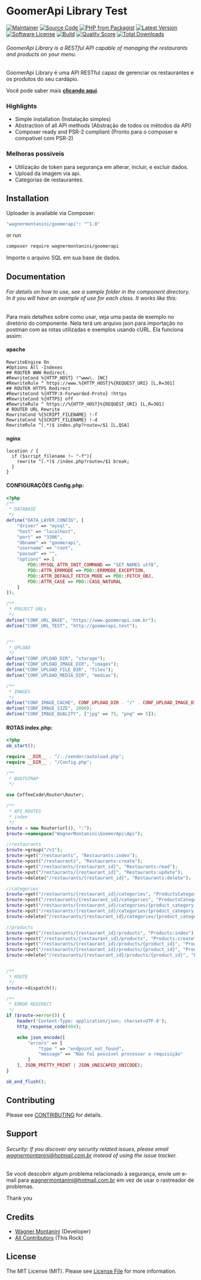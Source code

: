 # GoomerApi Library Test

[![Maintainer](http://img.shields.io/badge/maintainer-@wagnermontanini-blue.svg?style=flat-square)](https://twitter.com/wagnermontanini)
[![Source Code](http://img.shields.io/badge/source-wagnermontanini/goomerapi-blue.svg?style=flat-square)](https://github.com/wagnermontanini/goomerapi)
[![PHP from Packagist](https://img.shields.io/packagist/php-v/wagnermontanini/goomerapi.svg?style=flat-square)](https://packagist.org/packages/wagnermontanini/goomerapi)
[![Latest Version](https://img.shields.io/github/release/wagnermontanini/goomerapi.svg?style=flat-square)](https://github.com/wagnermontanini/goomerapi/releases)
[![Software License](https://img.shields.io/badge/license-MIT-brightgreen.svg?style=flat-square)](LICENSE)
[![Build](https://img.shields.io/scrutinizer/build/g/wagnermontanini/goomerapi.svg?style=flat-square)](https://scrutinizer-ci.com/g/wagnermontanini/goomerapi)
[![Quality Score](https://img.shields.io/scrutinizer/g/wagnermontanini/goomerapi.svg?style=flat-square)](https://scrutinizer-ci.com/g/wagnermontanini/goomerapi)
[![Total Downloads](https://img.shields.io/packagist/dt/wagnermontanini/goomerapi.svg?style=flat-square)](https://packagist.org/packages/cwagnermontanini/goomerapi)

###### GoomerApi Library is a RESTful API capable of managing the restaurants and products on your menu.

GoomerApi Library é uma API RESTful capaz de gerenciar os restaurantes e os produtos do seu cardápio.

Você pode saber mais **[clicando aqui](https://goomer.com.br)**.

### Highlights

- Simple installation (Instalação simples)
- Abstraction of all API methods (Abstração de todos os métodos da API)
- Composer ready and PSR-2 compliant (Pronto para o composer e compatível com PSR-2)

### Melhoras possiveis

- Utilização de token para segurança em alterar, incluir, e excluir dados.
- Upload da imagem via api.
- Categorias de restaurantes.

## Installation

Uploader is available via Composer:

```bash
"wagnermontanini/goomerapi": "^1.0"
```

or run

```bash
composer require wagnermontanini/goomerapi
```
Importe o arquivo SQL em sua base de dados.

## Documentation

###### For details on how to use, see a sample folder in the component directory. In it you will have an example of use for each class. It works like this:

Para mais detalhes sobre como usar, veja uma pasta de exemplo no diretório do componente. Nela terá um arquivo json para importação no postman com as rotas utilizadas e exemplos usando cURL. Ela funciona assim:

#### apache

```apacheconfig
RewriteEngine On
#Options All -Indexes
## ROUTER WWW Redirect.
#RewriteCond %{HTTP_HOST} !^www\. [NC]
#RewriteRule ^ https://www.%{HTTP_HOST}%{REQUEST_URI} [L,R=301]
## ROUTER HTTPS Redirect
#RewriteCond %{HTTP:X-Forwarded-Proto} !https
#RewriteCond %{HTTPS} off
#RewriteRule ^ https://%{HTTP_HOST}%{REQUEST_URI} [L,R=301]
# ROUTER URL Rewrite
RewriteCond %{SCRIPT_FILENAME} !-f
RewriteCond %{SCRIPT_FILENAME} !-d
RewriteRule ^(.*)$ index.php?route=/$1 [L,QSA]
```

#### nginx

````nginxconfig
location / {
  if ($script_filename !~ "-f"){
    rewrite ^(.*)$ /index.php?route=/$1 break;
  }
}
````

#### CONFIGURAÇÕES Config.php:

```php
<?php
/**
 * DATABASE
 */
define("DATA_LAYER_CONFIG", [
    "driver" => "mysql",
    "host" => "localhost",
    "port" => "3306",
    "dbname" => "goomerapi",
    "username" => "root",
    "passwd" => "",
    "options" => [
        PDO::MYSQL_ATTR_INIT_COMMAND => "SET NAMES utf8",
        PDO::ATTR_ERRMODE => PDO::ERRMODE_EXCEPTION,
        PDO::ATTR_DEFAULT_FETCH_MODE => PDO::FETCH_OBJ,
        PDO::ATTR_CASE => PDO::CASE_NATURAL
    ]
]);

/**
 * PROJECT URLs
 */
define("CONF_URL_BASE", "https://www.goomerapi.com.br");
define("CONF_URL_TEST", "http://goomerapi.test");


/**
 * UPLOAD
 */
define("CONF_UPLOAD_DIR", "storage");
define("CONF_UPLOAD_IMAGE_DIR", "images");
define("CONF_UPLOAD_FILE_DIR", "files");
define("CONF_UPLOAD_MEDIA_DIR", "medias");

/**
 * IMAGES
 */
define("CONF_IMAGE_CACHE", CONF_UPLOAD_DIR . "/" . CONF_UPLOAD_IMAGE_DIR . "/cache");
define("CONF_IMAGE_SIZE", 2000);
define("CONF_IMAGE_QUALITY", ["jpg" => 75, "png" => 5]);
```

#### ROTAS index.php:

```php
<?php
ob_start();

require __DIR__ . "/../vendor/autoload.php";
require __DIR__ . "/Config.php"; 

/**
 * BOOTSTRAP
 */

use CoffeeCode\Router\Router;

/**
 * API ROUTES
 * index
 */
$route = new Router(url(), ":");
$route->namespace("WagnerMontanini\GoomerApi\Api");

//restaurants
$route->group("/v1");
$route->get("/restaurants", "Restaurants:index");
$route->post("/restaurants", "Restaurants:create");
$route->get("/restaurants/{restaurant_id}", "Restaurants:read");
$route->put("/restaurants/{restaurant_id}", "Restaurants:update");
$route->delete("/restaurants/{restaurant_id}", "Restaurants:delete");

//categories
$route->get("/restaurants/{restaurant_id}/categories", "ProductsCategories:index");
$route->post("/restaurants/{restaurant_id}/categories", "ProductsCategories:create");
$route->get("/restaurants/{restaurant_id}/categories/{product_category_id}", "ProductsCategories:read");
$route->put("/restaurants/{restaurant_id}/categories/{product_category_id}", "ProductsCategories:update");
$route->delete("/restaurants/{restaurant_id}/categories/{product_category_id}", "ProductsCategories:delete");

//products
$route->get("/restaurants/{restaurant_id}/products", "Products:index");
$route->post("/restaurants/{restaurant_id}/products", "Products:create");
$route->get("/restaurants/{restaurant_id}/products/{product_id}", "Products:read");
$route->put("/restaurants/{restaurant_id}/products/{product_id}", "Products:update");
$route->delete("/restaurants/{restaurant_id}/products/{product_id}", "Products:delete");


/**
 * ROUTE
 */
$route->dispatch();

/**
 * ERROR REDIRECT
 */
if ($route->error()) {
    header('Content-Type: application/json; charset=UTF-8');
    http_response_code(404);

    echo json_encode([
        "errors" => [
            "type " => "endpoint_not_found",
            "message" => "Não foi possível processar a requisição"
        ]
    ], JSON_PRETTY_PRINT | JSON_UNESCAPED_UNICODE);
}

ob_end_flush();
```

## Contributing

Please see [CONTRIBUTING](https://github.com/wagnermontanini/goomerapi/blob/master/CONTRIBUTING.md) for details.

## Support

###### Security: If you discover any security related issues, please email wagnermontanini@hotmail.com.br instead of using the issue tracker.

Se você descobrir algum problema relacionado à segurança, envie um e-mail para wagnermontanini@hotmail.com.br em vez de usar o rastreador de problemas.

Thank you

## Credits

- [Wagner Montanini](https://github.com/wagnermontanini) (Developer)
- [All Contributors](https://github.com/wagnermontanini/goomerapi/contributors) (This Rock)

## License

The MIT License (MIT). Please see [License File](https://github.com/wagnermontanini/goomerapi/blob/master/LICENSE) for more information.